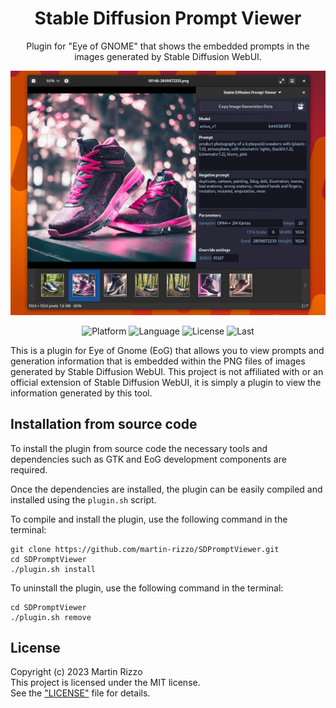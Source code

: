<h1 align="center">Stable Diffusion Prompt Viewer</h1>
<p align="center">Plugin for "Eye of GNOME" that shows the embedded prompts in the images generated by Stable Diffusion WebUI.</p>
<p align="center">
  <img alt="screenshot" src="images/sdpromptviewer.jpg">
</p>
<p align="center">
  <img alt="Platform" src="https://img.shields.io/badge/platform-linux-33F">
  <img alt="Language" src="https://img.shields.io/badge/language-C-22E">
  <img alt="License"  src="https://img.shields.io/github/license/martin-rizzo/SDPromptViewer?color=11D">
  <img alt="Last"     src="https://img.shields.io/github/last-commit/martin-rizzo/SDPromptViewer">
</p>

<!---
# Stable Diffusion Prompt Viewer
-->

This is a plugin for Eye of Gnome (EoG) that allows you to view prompts and generation information that is embedded within the PNG files of images generated by Stable Diffusion WebUI. This project is not affiliated with or an official extension of Stable Diffusion WebUI, it is simply a plugin to view the information generated by this tool.


## Installation from source code

To install the plugin from source code the necessary tools and dependencies such as GTK and EoG development components are required.

Once the dependencies are installed, the plugin can be easily compiled and installed using the `plugin.sh` script.

To compile and install the plugin, use the following command in the terminal:

    git clone https://github.com/martin-rizzo/SDPromptViewer.git
    cd SDPromptViewer
    ./plugin.sh install

To uninstall the plugin, use the following command in the terminal:

    cd SDPromptViewer
    ./plugin.sh remove


## License

Copyright (c) 2023 Martin Rizzo  
This project is licensed under the MIT license.  
See the ["LICENSE"](LICENSE) file for details.
